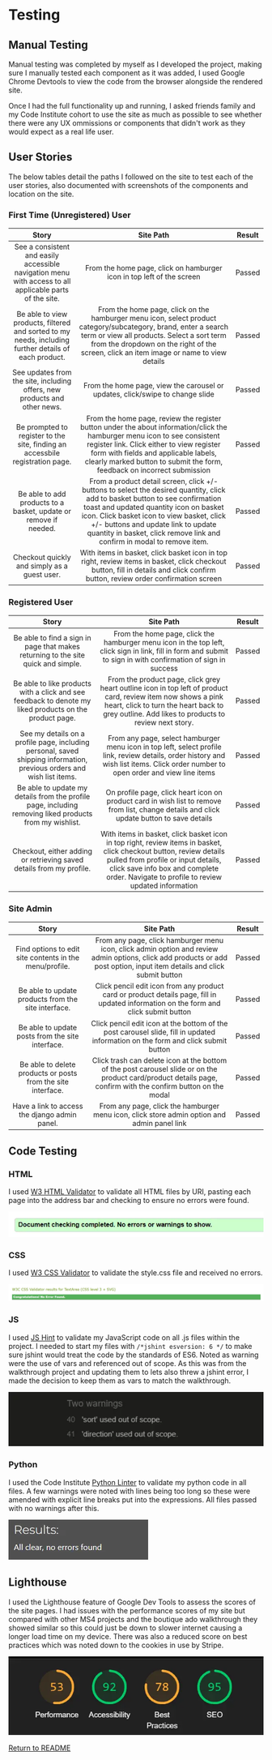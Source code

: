 # Testing

## Manual Testing
Manual testing was completed by myself as I developed the project, making sure I manually tested each component as it was added, I used Google Chrome Devtools to view the code from the browser alongside the rendered site.

Once I had the full functionality up and running, I asked friends family and my Code Institute cohort to use the site as much as possible to see whether there were any UX ommissions or components that didn't work as they would expect as a real life user.

## User Stories
The below tables detail the paths I followed on the site to test each of the user stories, also documented with screenshots of the components and location on the site.

### First Time (Unregistered) User

|                                                                       Story                                                                        | Site Path | Result |
| :------------------------------------------------------------------------------------------------------------------------------------------------: | :-------: | :---: |
|See a consistent and easily accessible navigation menu with access to all applicable parts of the site.|From the home page, click on hamburger icon in top left of the screen|Passed|
|Be able to view products, filtered and sorted to my needs, including further details of each product.|From the home page, click on the hamburger menu icon, select product category/subcategory, brand, enter a search term or view all products. Select a sort term from the dropdown on the right of the screen, click an item image or name to view details|Passed|
|See updates from the site, including offers, new products and other news.|From the home page, view the carousel or updates, click/swipe to change slide|Passed|
|Be prompted to register to the site, finding an accessbile registration page.|From the home page, review the register button under the about information/click the hamburger menu icon to see consistent register link. Click either to view register form with fields and applicable labels, clearly marked button to submit the form, feedback on incorrect submission|Passed|
|Be able to add products to a basket, update or remove if needed.|From a product detail screen, click +/- buttons to select the desired quantity, click add to basket button to see confirmation toast and updated quantity icon on basket icon. Click basket icon to view basket, click +/- buttons and update link to update quantity in basket, click remove link and confirm in modal to remove item. |Passed|
|Checkout quickly and simply as a guest user.|With items in basket, click basket icon in top right, review items in basket, click checkout button, fill in details and click confirm button, review order confirmation screen |Passed|

### Registered User

|                                                                       Story                                                                        | Site Path | Result |
| :------------------------------------------------------------------------------------------------------------------------------------------------: | :-------: | :---: |
|Be able to find a sign in page that makes returning to the site quick and simple.|From the home page, click the hamburger menu icon in the top left, click sign in link, fill in form and submit to sign in with confirmation of sign in success|Passed|
|Be able to like products with a click and see feedback to denote my liked products on the product page.|From the product page, click grey heart outline icon in top left of product card, review item now shows a pink heart, click to turn the heart back to grey outline. Add likes to products to review next story. |Passed|
|See my details on a profile page, including personal, saved shipping information, previous orders and wish list items.|From any page, select hamburger menu icon in top left, select profile link, review details, order history and wish list items. Click order number to open order and view line items|Passed|
|Be able to update my details from the profile page, including removing liked products from my wishlist.|On profile page, click heart icon on product card in wish list to remove from list, change details and click update button to save details|Passed|
|Checkout, either adding or retrieving saved details from my profile.|With items in basket, click basket icon in top right, review items in basket, click checkout button, review details pulled from profile or input details, click save info box and complete order. Navigate to profile to review updated information|Passed|

### Site Admin

|                                                                       Story                                                                        | Site Path | Result |
| :------------------------------------------------------------------------------------------------------------------------------------------------: | :-------: | :---: |
|Find options to edit site contents in the menu/profile.|From any page, click hamburger menu icon, click admin option and review admin options, click add products or add post option, input item details and click submit button|Passed|
|Be able to update products from the site interface.|Click pencil edit icon from any product card or product details page, fill in updated information on the form and click submit button|Passed|
|Be able to update posts from the site interface.|Click pencil edit icon at the bottom of the post carousel slide, fill in updated information on the form and click submit button|Passed|
|Be able to delete products or posts from the site interface.|Click trash can delete icon at the bottom of the post carousel slide or on the product card/product details page, confirm with the confirm button on the modal|Passed|
|Have a link to access the django admin panel.|From any page, click the hamburger menu icon, click store admin option and admin panel link|Passed|

## Code Testing

### HTML

I used [W3 HTML Validator](https://validator.w3.org/) to validate all HTML files by URI, pasting each page into the address bar and checking to ensure no errors were found.

![HTML Validator](media/readme/htmlvalidator.webp)

### CSS

I used [W3 CSS Validator](https://jigsaw.w3.org/css-validator/validator) to validate the style.css file and received no errors.

![HTML Validator](media/readme/cssvalidator.webp)

### JS

I used [JS Hint](https://jshint.com/) to validate my JavaScript code on all .js files within the project. I needed to start my files with `/*jshint esversion: 6 */` to make sure jshint would treat the code by the standards of ES6. Noted as warning were the use of vars and referenced out of scope. As this was from the walkthrough project and updating them to lets also threw a jshint error, I made the decision to keep them as vars to match the walkthrough.

![HTML Validator](media/readme/jshint.webp)

### Python

I used the Code Institute [Python Linter](https://pep8ci.herokuapp.com/) to validate my python code in all files. A few warnings were noted with lines being too long so these were amended with explicit line breaks put into the expressions. All files passed with no warnings after this.

![HTML Validator](media/readme/pythonlinter.webp)

## Lighthouse

I used the Lighthouse feature of Google Dev Tools to assess the scores of the site pages. I had issues with the performance scores of my site but compared with other MS4 projects and the boutique ado walkthrough they showed similar so this could just be down to slower internet causing a longer load time on my device. There was also a reduced score on best practices which was noted down to the cookies in use by Stripe.

![HTML Validator](media/readme/lighthouse.webp)

[Return to README](README.md)
